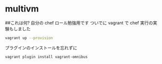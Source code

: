 multivm
=======

##これは何?
自分の chef ロール勉強用です
ついでに vagrant で chef 実行の実験もしました
```bash
vagrant up --provision
```
プラグインのインストールを忘れずに
```bash
vagrant plugin install vagrant-omnibus
```
